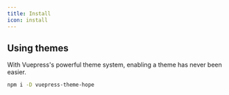 ```yaml
---
title: Install
icon: install
---
```


## Using themes

With Vuepress's powerful theme system, enabling a theme has never been easier.

```bash
npm i -D vuepress-theme-hope
```
